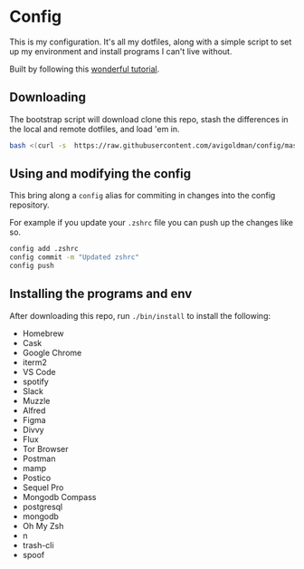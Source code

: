 # Config

This is my configuration. It's all my dotfiles, along with a simple script to set up my environment and install programs I can't live without.

Built by following this [wonderful tutorial](https://developer.atlassian.com/blog/2016/02/best-way-to-store-dotfiles-git-bare-repo/).

## Downloading

The bootstrap script will download clone this repo, stash the differences in the local and remote dotfiles, and load 'em in.

```sh
bash <(curl -s  https://raw.githubusercontent.com/avigoldman/config/master/bin/bootstrap)
```

## Using and modifying the config

This bring along a `config` alias for commiting in changes into the config repository.


For example if you update your `.zshrc` file you can push up the changes like so.

```sh
config add .zshrc
config commit -m "Updated zshrc"
config push
```

## Installing the programs and env

After downloading this repo, run `./bin/install` to install the following:
* Homebrew
* Cask
* Google Chrome
* iterm2
* VS Code
* spotify
* Slack
* Muzzle
* Alfred
* Figma
* Divvy
* Flux
* Tor Browser
* Postman
* mamp
* Postico
* Sequel Pro
* Mongodb Compass
* postgresql
* mongodb
* Oh My Zsh
* n
* trash-cli
* spoof
